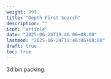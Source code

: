 ```yaml
---
weight: 999
title: "Depth First Search"
description: ""
icon: "article"
date: "2025-06-24T19:46:06+08:00"
lastmod: "2025-06-24T19:46:06+08:00"
draft: true
toc: true
---
```


3d bin packing.